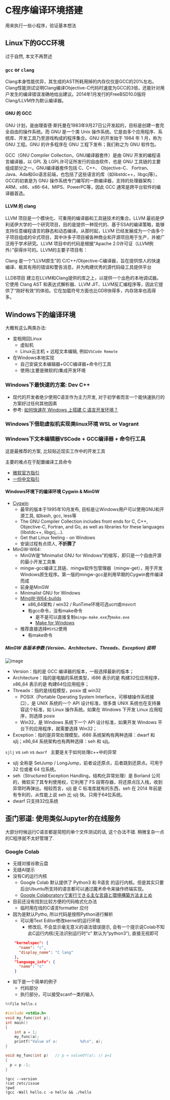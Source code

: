 # C程序编译环境搭建

用来执行一些小程序，验证基本想法

## Linux下的GCC环境

过于自然, 本文不再赘述

### `gcc` or `clang`

Clang本身性能优异，其生成的AST所耗用掉的内存仅仅是GCC的20%左右。Clang性能测试证明Clang编译Objective-C代码时速度为GCC的3倍，还能针对用户发生的编译错误准确地给出建议。2014年1月发行的FreeBSD10.0版将Clang/LLVM作为默认编译器。

#### GNU 的 GCC

GNU 计划，是由理查德·斯托曼在1983年9月27日公开发起的，目标是创建一套完全自由的操作系统。而 GNU 是一个类 Unix 操作系统。它是由多个应用程序、系统库、开发工具乃至游戏构成的程序集合。GNU 的开发始于 1984 年 1 月，称为 GNU 工程。GNU 的许多程序在 GNU 工程下发布；我们称之为 GNU 软件包。

GCC（GNU Compiler Collection，GNU编译器套件）是由 GNU 开发的编程语言编译器，以 GPL 及 LGPL许可证所发行的自由软件，也是 GNU 工具链的主要组成部分之一。GNU编译器套件包括 C、C++、 Objective-C、 Fortran、Java、Ada和Go语言前端，也包括了这些语言的库（如libstdc++，libgcj等）。GCC的初衷是为 GNU 操作系统专门编写的一款编译器，支持的处理器架构： ARM、x86、x86-64、MIPS、PowerPC等，因此 GCC 通常是跨平台软件的编译器首选。

#### LLVM 的 clang

LLVM 项目是一个模块化、可重用的编译器和工具链技术的集合。LLVM 最初是伊利诺伊大学的一个研究项目，目的是提供一种现代的、基于SSA的编译策略，能够支持任意编程语言的静态和动态编译。从那时起，LLVM 已经发展成为一个由多个子项目组成的伞式项目，其中许多子项目被各种商业和开源项目用于生产，并被广泛用于学术研究。LLVM 项目中的代码是根据“Apache 2.0许可证（LLVM例外）”获得许可的。LLVM的主要子项目有：

Clang 是一个“LLVM原生”的 C/C++/Objective-C编译器，旨在提供惊人的快速编译、极其有用的错误和警告消息，并为构建优秀的源代码级工具提供平台

LLDB项目 建立在LLVM和Clang提供的库之上，以提供一个出色的本地调试器。它使用 Clang AST 和表达式解析器、LLVM JIT、LLVM反汇编程序等，因此它提供了“刚好有效”的体验。它在加载符号方面也比GDB快得多，内存效率也高得多。

## Windows下的编译环境

大概有这么两类办法:

- 变相用回Linux
  - 虚拟机
  - Linux云主机 + 远程文本编辑, 例如`VSCode Remote`
- 在Windows本地实现
  - 自己安装文本编辑器+GCC编译器+命令行工具
  - 使用(主要是微软的)集成开发环境

### Windows下最快速的方案: Dev C++

- 现代的开发者绝少使用C语言作为主力开发, 对于初学者而言一个能快速执行的方案好过任何其他因素
- 参考: [如何快速在 Windows 上搭建 C 语言开发环境？](https://www.zhihu.com/question/3362698520)

### Windows下借助虚拟机实现类linux环境 WSL or Vagrant

### Windows下文本编辑器VSCode + GCC编译器 + 命令行工具

这是最推荐的方案, 比较贴近现实工作中的开发工具

主要的难点在于配置编译工具命令

- [微软官方指引](https://code.visualstudio.com/docs/languages/cpp)
- [一份中文指引](https://cloud.tencent.com/developer/article/1803522)

#### Windows环境下的编译环境 Cygwin & MinGW

- [Cygwin](https://cygwin.com/install.html)
  - 最早的版本于1995年10月发布, 目标是让Windows用户可以使用GNU和开源工具, 如bash, gcc, less等
  - The GNU Compiler Collection includes front ends for C, C++, Objective-C, Fortran, and Go, as well as libraries for these languages (libstdc++, libgcj,...).
  - Get that Linux feeling - on Windows
  - 安装过程有点烦人, **不折腾了**
- MinGW-W64:
  - MinGW是“Minimalist GNU for Windows”的缩写，即只是一个自由开源的最小开发工具集
  - mingw-gcc编译工具链、mingw软件包管理器（mingw-get），用于开发Windows原生程序。第一版的mingw-gcc是利用早期的Cygwin套件编译而成
  - 前身是MinGW
  - Minimalist GNU for Windows
  - [MingW-W64-builds](https://github.com/niXman/mingw-builds-binaries/releases)
    - x86_64架构 / win32 / RunTime环境可选ucrt或msvcrt
    - 有gcc命令，没有make命令
      - 是不是可以直接复制`mingw-make.exe`为`make.exe`
      - [Make for Windows](https://gnuwin32.sourceforge.net/packages/make.htm)
  - 推荐直接选择`MSYS2`使用
    - 有make命令

##### MinGW 各版本参数 (Version、Architecture、Threads、Exception) 说明

![image](https://github.com/user-attachments/assets/ca0f5895-4dab-4af0-a339-4db1781a0065)

- Version：指的是 GCC 编译器的版本，一般选择最新的版本；
- Architecture：指的是电脑的系统类型，i686 表示的是 构建32位应用程序，x86_64 表示的是 构建64位应用程序；
- Threads：指的是线程模型，posix 或 win32
  - POSIX（Portable Operating System Interface，可移植操作系统接口），是 UNIX 系统的一个 API 设计标准，很多类 UNIX 系统也在支持兼容这个标准，如 Linux 操作系统。如果在 Windows 下开发 Linux 应用程序，则选择 posix
  - Win32，是 Windows 系统下一个 API 设计标准，如果开发 Windows 平台下的应用程序，就需要选择 Win32；
- Exception：指的是异常处理模型。i686 系统架构有两种选择：dwarf 和 sjlj；x86_64 系统架构也有两种选择：seh 和 sjlj。

`sjlj` vs `seh` vs `dwarf ` 主要是关于如何处理c++中的异常

- sjlj 全称是 SetJump / LongJump，前者设还原点，后者跳到还原点。可用于 32 位或者 64 位系统。
- seh（Structured Exception Handling，结构化异常处理）是 Borland 公司的，微软买了其专利使用权，它利用了 FS 段寄存器，将还原点压入栈，收到异常时再弹出。相较而言，sjlj 是 C 标准库就有的东西，seh 在 2014 年前是有专利的，从性能上说 seh 比 sjlj 快。只用于64位系统。
- dwarf 只支持32位系统
  
## 歪门邪道: 使用类似Jupyter的在线服务

大部分时候运行C语言都是简短的单个文件测试的话, 这个办法不错. 稍微复杂一点的C程序就不太好管理了.

### Google Colab

- 无缝对接谷歌云盘
- 无缝AI提示
- 没有C的运行内核
  - Google Colab 默认提供了 Python3 和 R语言 的运行内核。但是其实只要后台Ubuntu所支持的语言都可以通过魔术命令来操作终端实现。
  - [Google Colaboratoryで実行できる主な言語と環境構築方法まとめ](https://qiita.com/u-10bei/items/38d6f0e4bfdc40efce3a#%E7%AC%AC%EF%BC%93%E4%BD%8Djava)
- 目前还没有找到比较方便的代码格式化办法
  - 临时用在线的C语言formatter 应付
- 因为是默认Pytho, 所以代码是按照Python进行解析
  - 可以用Text Editor修改kernel的运行环境
    - 修改后, 不会显示毫无意义的语法错误提示, 会有一个提示说Colab不知此C运行内核(无法识别运行时“c” 默认为“python3”), 直接无视即可

```json
    "kernelspec": {
      "name": "c",
      "display_name": "C lang"
    },
    "language_info": {
      "name": "c"
    }
```

- 如下是一个简单的例子
  - 代码部分
  - 执行部分，可以接受scanf一类的输入

```C
%%file hello.c

#include <stdio.h>
void my_func(int p);
int main()
{
    int a = 1;
    my_func(a);
    printf("Value of a:          %d\n", a);
}

void my_func(int p)   // p = valueOf(a); // p=1
{
  p = p -1;
}
```

```shell
!gcc --version
!cat /etc/issue
!pwd
!gcc -Wall hello.c -o hello && ./hello
```
